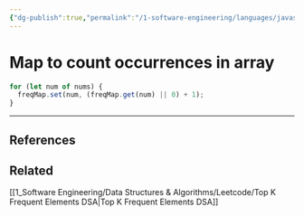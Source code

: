 ```yaml
---
{"dg-publish":true,"permalink":"/1-software-engineering/languages/javascript/map-to-count-occurrences-in-array/","tags":["code/question","code/javascript"],"created":"2023-07-19T06:13:10.524-05:00","updated":"2023-09-05T14:34:45.988-05:00"}
---
```


# Map to count occurrences in array

```javascript
for (let num of nums) {
  freqMap.set(num, (freqMap.get(num) || 0) + 1);
}
```

---
## References

## Related
[[1_Software Engineering/Data Structures & Algorithms/Leetcode/Top K Frequent Elements DSA\|Top K Frequent Elements DSA]]